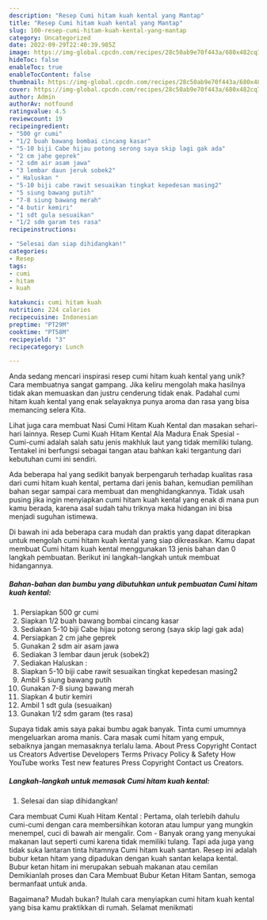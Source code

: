 ```yaml
---
description: "Resep Cumi hitam kuah kental yang Mantap"
title: "Resep Cumi hitam kuah kental yang Mantap"
slug: 100-resep-cumi-hitam-kuah-kental-yang-mantap
category: Uncategorized
date: 2022-09-29T22:40:39.985Z
image: https://img-global.cpcdn.com/recipes/28c50ab9e70f443a/680x482cq70/cumi-hitam-kuah-kental-foto-resep-utama.jpg
hideToc: false
enableToc: true
enableTocContent: false
thumbnail: https://img-global.cpcdn.com/recipes/28c50ab9e70f443a/680x482cq70/cumi-hitam-kuah-kental-foto-resep-utama.jpg
cover: https://img-global.cpcdn.com/recipes/28c50ab9e70f443a/680x482cq70/cumi-hitam-kuah-kental-foto-resep-utama.jpg
author: Admin
authorAv: notfound
ratingvalue: 4.5
reviewcount: 19
recipeingredient:
- "500 gr cumi"
- "1/2 buah bawang bombai cincang kasar"
- "5-10 biji Cabe hijau potong serong saya skip lagi gak ada"
- "2 cm jahe geprek"
- "2 sdm air asam jawa"
- "3 lembar daun jeruk sobek2"
- " Haluskan "
- "5-10 biji cabe rawit sesuaikan tingkat kepedesan masing2"
- "5 siung bawang putih"
- "7-8 siung bawang merah"
- "4 butir kemiri"
- "1 sdt gula sesuaikan"
- "1/2 sdm garam tes rasa"
recipeinstructions:

- "Selesai dan siap dihidangkan!"
categories:
- Resep
tags:
- cumi
- hitam
- kuah

katakunci: cumi hitam kuah 
nutrition: 224 calories
recipecuisine: Indonesian
preptime: "PT29M"
cooktime: "PT58M"
recipeyield: "3"
recipecategory: Lunch

---
```





Anda sedang mencari inspirasi resep cumi hitam kuah kental yang unik? Cara membuatnya sangat gampang. Jika keliru mengolah maka hasilnya tidak akan memuaskan dan justru cenderung tidak enak. Padahal cumi hitam kuah kental yang enak selayaknya punya aroma dan rasa yang bisa memancing selera Kita.





Lihat juga cara membuat Nasi Cumi Hitam Kuah Kental dan masakan sehari-hari lainnya. Resep Cumi Kuah Hitam Kental Ala Madura Enak Spesial - Cumi-cumi adalah salah satu jenis makhluk laut yang tidak memiliki tulang. Tentakel ini berfungsi sebagai tangan atau bahkan kaki tergantung dari kebutuhan cumi ini sendiri.

Ada beberapa hal yang sedikit banyak berpengaruh terhadap kualitas rasa dari cumi hitam kuah kental, pertama dari jenis bahan, kemudian pemilihan bahan segar sampai cara membuat dan menghidangkannya. Tidak usah pusing jika ingin menyiapkan cumi hitam kuah kental yang enak di mana pun kamu berada, karena asal sudah tahu triknya maka hidangan ini bisa menjadi suguhan istimewa.






Di bawah ini ada beberapa cara mudah dan praktis yang dapat diterapkan untuk mengolah cumi hitam kuah kental yang siap dikreasikan. Kamu dapat membuat Cumi hitam kuah kental menggunakan 13 jenis bahan dan 0 langkah pembuatan. Berikut ini langkah-langkah untuk membuat hidangannya.

<!--inarticleads1-->

##### Bahan-bahan dan bumbu yang dibutuhkan untuk pembuatan Cumi hitam kuah kental:

1. Persiapkan 500 gr cumi
1. Siapkan 1/2 buah bawang bombai cincang kasar
1. Sediakan 5-10 biji Cabe hijau potong serong (saya skip lagi gak ada)
1. Persiapkan 2 cm jahe geprek
1. Gunakan 2 sdm air asam jawa
1. Sediakan 3 lembar daun jeruk (sobek2)
1. Sediakan  Haluskan :
1. Siapkan 5-10 biji cabe rawit sesuaikan tingkat kepedesan masing2
1. Ambil 5 siung bawang putih
1. Gunakan 7-8 siung bawang merah
1. Siapkan 4 butir kemiri
1. Ambil 1 sdt gula (sesuaikan)
1. Gunakan 1/2 sdm garam (tes rasa)


Supaya tidak amis saya pakai bumbu agak banyak. Tinta cumi umumnya mengeluarkan aroma manis. Cara masak cumi hitam yang empuk, sebaiknya jangan memasaknya terlalu lama. About Press Copyright Contact us Creators Advertise Developers Terms Privacy Policy &amp; Safety How YouTube works Test new features Press Copyright Contact us Creators. 

<!--inarticleads2-->

##### Langkah-langkah untuk memasak Cumi hitam kuah kental:


1. Selesai dan siap dihidangkan!

Cara membuat Cumi Kuah Hitam Kental : Pertama, olah terlebih dahulu cumi-cumi dengan cara membersihkan kotoran atau lumpur yang mungkin menempel, cuci di bawah air mengalir. Com - Banyak orang yang menyukai makanan laut seperti cumi karena tidak memiliki tulang. Tapi ada juga yang tidak suka lantaran tinta hitamnya Cumi hitam kuah santan. Resep ini adalah bubur ketan hitam yang dipadukan dengan kuah santan kelapa kental. Bubur ketan hitam ini merupakan sebuah makanan atau cemilan Demikianlah proses dan Cara Membuat Bubur Ketan Hitam Santan, semoga bermanfaat untuk anda. 

Bagaimana? Mudah bukan? Itulah cara menyiapkan cumi hitam kuah kental yang bisa kamu praktikkan di rumah. Selamat menikmati

